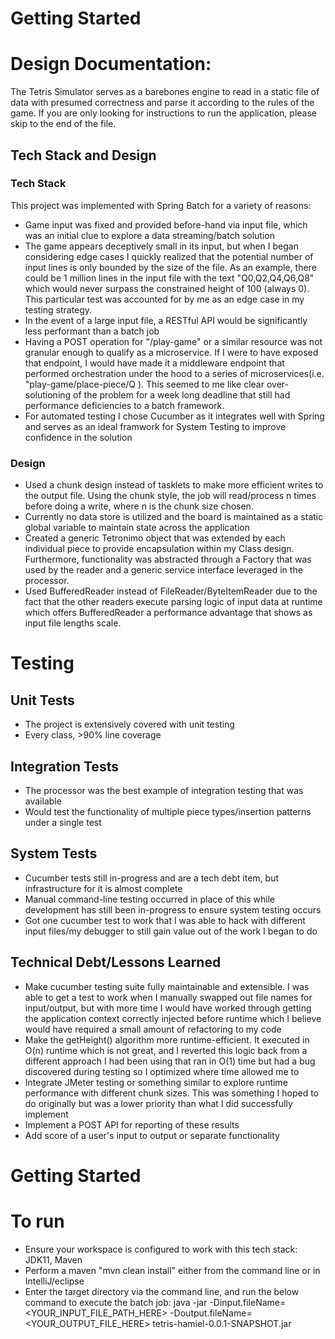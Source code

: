 # Getting Started

# Design Documentation:
The Tetris Simulator serves as a barebones engine to read in a static file of data with presumed correctness and parse it according to the rules of the game. If you are only looking for instructions to run the application, please skip to the end of the file.

## Tech Stack and Design
### Tech Stack
This project was implemented with Spring Batch for a variety of reasons:
* Game input was fixed and provided before-hand via input file, which was an initial clue to explore a data streaming/batch solution
* The game appears deceptively small in its input, but when I began considering edge cases I quickly realized that the potential number of input lines is only bounded by the size of the file. As an example, there could be 1 million lines in the input file with the text "Q0,Q2,Q4,Q6,Q8" which would never surpass the constrained height of 100 (always 0). This particular test was accounted for by me as an edge case in my testing strategy. 
* In the event of a large input file, a RESTful API would be significantly less performant than a batch job
* Having a POST operation for "/play-game" or a similar resource was not granular enough to qualify as a microservice. If I were to have exposed that endpoint, I would have made it a middleware endpoint that performed orchestration under the hood to a series of microservices(i.e. "play-game/place-piece/Q ). This seemed to me like clear over-solutioning of the problem for a week long deadline that still had performance deficiencies to a batch framework.
* For automated testing I chose Cucumber as it integrates well with Spring and serves as an ideal framwork for System Testing to improve confidence in the solution

### Design
* Used a chunk design instead of tasklets to make more efficient writes to the output file. Using the chunk style, the job will read/process n times before doing a write, where n is the chunk size chosen.
* Currently no data store is utilized and the board is maintained as a static global variable to maintain state across the application
* Created a generic Tetronimo object that was extended by each individual piece to provide encapsulation within my Class design. Furthermore, functionality was abstracted through a Factory that was used by the reader and a generic service interface leveraged in the processor.
* Used BufferedReader instead of FileReader/ByteItemReader due to the fact that the other readers execute parsing logic of input data at runtime which offers BufferedReader a performance advantage that shows as input file lengths scale.

# Testing
## Unit Tests
* The project is extensively covered with unit testing
* Every class, >90% line coverage

## Integration Tests
* The processor was the best example of integration testing that was available
* Would test the functionality of multiple piece types/insertion patterns under a single test

## System Tests
* Cucumber tests still in-progress and are a tech debt item, but infrastructure for it is almost complete
* Manual command-line testing occurred in place of this while development has still been in-progress to ensure system testing occurs
* Got one cucumber test to work that I was able to hack with different input files/my debugger to still gain value out of the work I began to do

## Technical Debt/Lessons Learned
* Make cucumber testing suite fully maintainable and extensible. I was able to get a test to work when I manually swapped out file names for input/output, but with more time I would have worked through getting the application context correctly injected before runtime which I believe would have required a small amount of refactoring to my code
* Make the getHeight() algorithm more runtime-efficient. It executed in O(n) runtime which is not great, and I reverted this logic back from a different approach I had been using that ran in O(1) time but had a bug discovered during testing so I optimized where time allowed me to
* Integrate JMeter testing or something similar to explore runtime performance with different chunk sizes. This was something I hoped to do originally but was a lower priority than what I did successfully implement
* Implement a POST API for reporting of these results 
* Add score of a user's input to output or separate functionality 


# Getting Started
# To run
* Ensure your workspace is configured to work with this tech stack: JDK11, Maven 
* Perform a maven "mvn clean install" either from the command line or in IntelliJ/eclipse
* Enter the target directory via the command line, and run the below command to execute the batch job:
    java -jar -Dinput.fileName=<YOUR_INPUT_FILE_PATH_HERE> -Doutput.fileName=<YOUR_OUTPUT_FILE_HERE> tetris-hamiel-0.0.1-SNAPSHOT.jar
